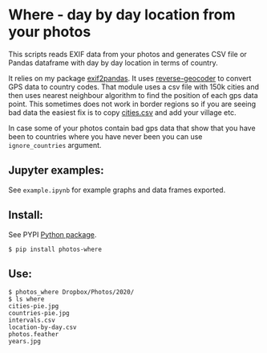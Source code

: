 # Where - day by day location from your photos 

This scripts reads EXIF data from your photos and generates CSV file or Pandas dataframe with day by day location in terms of country. 

It relies on my package [exif2pandas](https://github.com/Visgean/exif2pandas/). It uses [reverse-geocoder](https://github.com/thampiman/reverse-geocoder) to convert GPS data to country codes. That module uses a csv file with 150k cities and then uses nearest neighbour algorithm to find the position of each gps data point. This sometimes does not work in border regions so if you are seeing bad data the easiest fix is to copy [cities.csv](https://github.com/Visgean/where/blob/main/src/cities.csv) and add your village etc. 

In case some of your photos contain bad gps data that show that you have been to countries where you have never been you can use ``ignore_countries`` argument. 


## Jupyter examples:

See ``example.ipynb`` for example graphs and data frames exported.

## Install:

See PYPI [Python package](https://pypi.org/project/photos-where/). 

```
$ pip install photos-where
```

## Use:

```
$ photos_where Dropbox/Photos/2020/
$ ls where
cities-pie.jpg      
countries-pie.jpg
intervals.csv
location-by-day.csv 
photos.feather     
years.jpg
```
